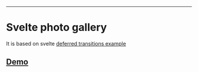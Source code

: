 ---

# Svelte photo gallery

It is based on svelte [deferred transitions example](https://svelte.dev/examples#deferred-transitions)

## [Demo](https://google.com)
